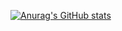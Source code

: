 [![Anurag's GitHub stats](https://github-readme-stats.vercel.app/api?username=seonghun1234)](https://github.com/anuraghazra/github-readme-stats)
